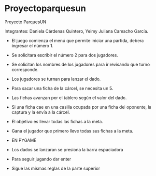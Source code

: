 # Proyectoparquesun
Proyecto ParquesUN

Integrantes: Daniela Cárdenas Quintero, Yeimy Juliana Camacho García.

- El juego comienza el menú que permite iniciar una partida, debera ingresar el número 1.
- Se solicitara escribir el número 2 para dos jugadores.
- Se solicitan los nombres de los jugadores para ir revisando que turno corresponde.
- Los jugadores se turnan para lanzar el dado.
- Para sacar una ficha de la cárcel, se necesita un 5.
- Las fichas avanzan por el tablero según el valor del dado.
- Si una ficha cae en una casilla ocupada por una ficha del oponente, la captura y la envía a la cárcel.
- El objetivo es llevar todas las fichas a la meta.
- Gana el jugador que primero lleve todas sus fichas a la meta.

- EN PYGAME
- Los dados se lanzaran se presiona la barra espaciadora
- Para seguir jugando dar enter
- Sigue las mismas reglas de la parte superior

